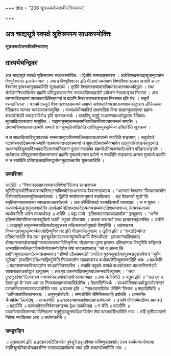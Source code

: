 +++
title = "206 सूत्रक्रमयोजनाबीजनिरूपणम्"

+++


## अत्र चाद्यसूत्रे स्वपक्षे श्रुतिरूपस्य साधकस्योक्तिः

**सूत्रक्रमयोजनाबीजनिरूपणम्**

## **तात्पर्यचन्द्रिका**

अत्र चाद्यसूत्रे स्वपक्षे श्रुतिरूपस्य साधकस्योक्तिः । द्वितीये समाख्यारूपस्य । अत्रेतिशब्दस्याद्यसूत्रानुषक्तेन विष्णुर्वैश्वानर इत्यनेनान्वयः । तथाच विष्णुर्वैश्वानर इति गीतायां स्मर्यमाणं विष्णोर्वैश्वानरत्वम् अत्रापि स एव वैश्वानर इत्यस्यानुमापकमिति सूत्राक्षरार्थः । तृतीये वैश्वानरशब्दमात्रविषयासाधारणबाधकोद्धारः । तथा चेतोर्पणनिगदादित्यत्र ब्रह्मणि प्रसिद्धशब्दत्यागेन गायत्र्यादिशब्दप्रयोगे प्रयोजनं नेत्याशङ्का निरस्ता । अत्र त्वग्न्यादिशब्दानां पाचकत्वादिलिङ्गानां च ब्रह्मणि निरवकाशत्वाशङ्का निरस्यत इति भेदः । चतुर्थे परमतनिरासः । पञ्चमे प्रस्तुते वैश्वानरशब्दसमन्वये समाप्ते सर्वशब्दविषयसाधारणबाधकोद्धाराय लौकिकस्य वैदिकस्य चान्यत्र व्यवहारस्यगत्युक्तिः । वाच्यार्थधीव्यवहितं लक्षणादिकं विना साक्षान्मुख्यवृत्त्या ब्रह्मणः शब्दार्थत्वेऽपि व्यवहाराविरोध इति चास्याक्षरार्थः । षष्ठादिषु चतुर्षु साधारणबाधकोद्धाराय वैदिक्याः सूक्तादिव्यवस्थाया गत्युक्तिः । यद्यप्यनुस्मृत्यनन्तरमभिव्यक्तिरभिव्यक्तयनन्तरं सम्पत्तिः । तथाप्यभिव्यक्तयनन्तरमपि सम्पत्तेः प्रागनुस्मृतिरपेक्षितेति दर्शयितुमनुस्मृतेर्मध्य उक्तिरिति सूत्रक्रमः ।

न च साक्षादित्यादिसूत्रपञ्चकं समन्वयानुपपत्तिसमाधिरूपत्वादध्यायान्ते स्यादिति शङ्क्यम् । चतुर्थपादे पदवर्णस्वरादिसमन्वयस्यापि वक्ष्यमाणत्वात्तदवस्थायां च सूक्तादिभावस्यैवाभावेन तदनुपपत्तिशङ्कानुदयात् तथाग्न्यादिसूक्तादिस्थपदादिसमन्वयनिष्ठानां पुंसामग्न्यादावेव ब्रह्मणोऽभिव्यक्तयादेरभावेन परिहारासङ्गतेः । तथोभयत्र प्रसिद्धसमन्वयोक्तयनन्तरं ब्रह्मणि मुख्यत्वेऽन्यत्र प्रयोगो न स्यादिति शङ्काया अन्यत्र मुख्यत्वे ब्रह्मणि स न स्यादिति प्रतिशङ्काप्रतिरुद्धत्वेनानुदयाच्चात्रैव युक्तत्वादिति ।

### **प्रकाशिका**

आद्येति ॥ ‘‘वैश्वानरस्साधारणशब्दविशेषा’’दित्यत्र साधारणस्य श्रुतिलिङ्गयोर्निरवकाशत्वादिनाऽग्नाविष्ण्वोस्साधारणस्य वैश्वानरशब्दस्य । ‘‘आत्मानं वैश्वानर’’मित्यात्मशब्देन विशेषणादित्यात्मश्रुतिरूपस्येत्यर्थः । द्वितीये स्मर्यमाणमनुमानं स्यादित्यत्र । अहं वैश्वानरो भूत्वे’’ति स्मृतिसमाख्यारूपस्य स्वपक्षसाधकस्येत्यर्थः । अत्र परैरितिशब्दो यस्मादित्यर्थो व्याख्यातः । स न युक्तः । करणार्थल्युडंतानुमानशब्देनैव तदर्थलाभेनेतिशब्दाभावेऽप्यन्वयसम्भवादतिशयाभावाच्च, हेत्वर्थकत्वस्य व्यर्थत्वादिति भावेन तस्यार्थमाह ॥ अत्रेति ॥ यद्वा भाष्ये ‘‘इतिशब्दस्समाख्याप्रदर्शक’’ इत्युक्तम् । ‘‘अनेन इतिस्मर्यमाणमित्यन्वयस्सूचितो भवती’’त्युक्तं टीकायाम् । तावता कथमर्थो लब्ध इत्यतस्तद्व्यनक्ति ॥ अत्रेति ॥ आद्यसूत्रे तत्तुसमन्वयादित्यतोऽनुवृत्तस्य तदित्यस्यार्थानुवादो विष्णुरिति । अहंशब्दस्य विष्ण्ववतारभूतकृष्णार्थकत्वाद्विष्णुर्वैश्वानर इति गीतायामित्युक्तम् ॥ तृतीय इति ॥ ‘‘शब्दादिभ्योन्तः प्रतिष्ठानान्नेति चेन्न तथा दृष्ट्युपदेशादसम्भवात्पुरुषविधमपि चैनमधीयत’’ इत्यत्राग्न्यादिशब्दात् होमाधारत्वगार्हपत्याद्यंगकत्वपाचकत्वादिलिङ्गेभ्यः योऽयमन्तः पुरुष इत्यन्तः प्रतिष्ठानान्न विष्णुरिति शङ्किते अग्न्यादिनामलिङ्गादिमत्त्वेनोपासनोपदेशेन तेषां सावकाशत्वात् ‘‘को न आत्मा किं ब्रह्मे’’त्युक्तात्मत्वादेरन्यत्रासम्भवात् ‘‘शीर्ष्णो द्यौस्समवर्तते’’त्यादिना पुरुषसूक्तोक्तपुरुषसदृशस्यैवात्र ‘‘मूर्धैव सुतेजा’’ इत्यादिनाऽभिधानाद्विष्णुरेवेति निरवकाशेन सावकाशस्य बाधोपपत्तेरित्युक्तत्वादिति भावः ॥ बाधकेति ॥ यद्यप्यसम्भवादित्याद्यंशेन साधकोक्तिरप्यस्ति । तथापि तदुक्तेः परपक्षे बाधकोक्तया बाधकनिरासेऽपि व्यापाराद्बाधकोद्धार इत्युक्तम् । अत एव प्रकरणादित्यनुक्त्वाऽसम्भवादित्युक्तम् । ‘‘तथा दृष्ट्युपदेशा’’दित्यंशस्य गायत्र्यधिकरणोक्तेनापौनरुक्तयमाह ॥ तथा चेतोर्पणेति ॥ चतुर्थ इति ॥ ‘‘अत एव न देवताभूतं चे’’त्यत्र अत एव निरवकाशात्मशब्दादिहेतोरेव । देवतादिर्नेत्यर्थः । साधकोक्तिबाधकोद्धारयोरनन्तरं परमतनिरासस्यावसरप्राप्तेरिति भावः ॥ पञ्चम इति ॥ ‘‘साक्षादप्यविरोधं जैमिनि’’रित्यत्र ॥ षष्ठादिष्विति ॥ ‘‘अभिव्यक्तेरित्याश्मरथ्यः । अनुस्मृतेर्बादरिः । सम्पत्तेरिति जैमिनिस्तथाहि दर्शयति । आमनन्ति चैनमस्मि’’न्नित्येतेषु ॥ साधारणेति ॥ उक्तवक्ष्यमाणसर्वशब्दसाधारणेत्यर्थः । तत्रापि पौर्वापर्यमाक्षिप्य समाधत्ते ॥ यद्यपीति ॥ पञ्चमादेरत्रानिवेशमाशङ्क्य द्वेधा समाधिमाह ॥ न चेति ॥ पदादीति ॥ पदवर्णस्वरादिसमन्वयादिनिष्ठानां चतुर्मुखाद्युत्तमाधिकारित्वेन तेषां व्याप्तदर्शित्वादिति भावः । तर्हि तृतीयपादान्ते निवेशः स्यादित्यत आह ॥ तथोभयत्रेति ॥

### **पाण्डुरङ्गि**

॥ सूत्राक्षरार्थ इति ॥ इदंशब्दवदितिशब्देन पूर्वसूत्रे प्रकृतवैश्वानरविष्णुपरामर्शात् तस्य स्मर्यमाणत्वोक्तया स्मृतिश्रुत्योरेकार्थत्वप्रदर्शनेन समाख्याप्रदर्शकत्वं भाष्य इति शब्दस्योक्तमिति भावः ।

